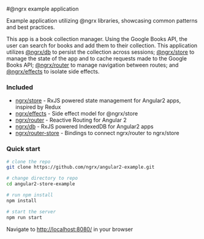 #@ngrx example application

Example application utilizing @ngrx libraries, showcasing common patterns and best practices.

This app is a book collection manager. Using the Google Books API, the user can search for books and add them to their collection. This application utilizes [@ngrx/db](https://github.com/ngrx/db) to persist the collection across sessions; [@ngrx/store](https://github.com/ngrx/store) to manage the state of the app and to cache requests made to the Google Books API; [@ngrx/router](https://github.com/ngrx/router) to manage navigation between routes; and [@ngrx/effects](https://github.com/ngrx/effects) to isolate side effects.

### Included
 - [ngrx/store](https://github.com/ngrx/store) - RxJS powered state management for Angular2 apps, inspired by Redux
 - [ngrx/effects](https://github.com/ngrx/effects) - Side effect model for @ngrx/store
 - [ngrx/router](https://github.com/ngrx/router) - Reactive Routing for Angular 2
 - [ngrx/db](https://github.com/ngrx/db) - RxJS powered IndexedDB for Angular2 apps
 - [ngrx/router-store](https://github.com/ngrx/router-store) - Bindings to connect ngrx/router to ngrx/store

### Quick start

```bash
# clone the repo
git clone https://github.com/ngrx/angular2-example.git

# change directory to repo
cd angular2-store-example

# run npm install
npm install

# start the server
npm run start
```

Navigate to [http://localhost:8080/](http://localhost:8080/) in your browser
